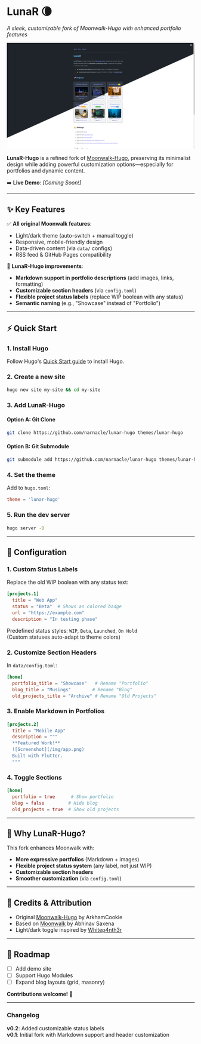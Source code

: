 # **LunaR** 🌘  

*A sleek, customizable fork of Moonwalk-Hugo with enhanced portfolio features*  

![LunaR-Hugo Preview](images/tn.png)  

**LunaR-Hugo** is a refined fork of [Moonwalk-Hugo](https://github.com/ArkhamCookie/moonwalk-hugo), preserving its minimalist design while adding powerful customization options—especially for portfolios and dynamic content.  

➡️ **Live Demo**: *[Coming Soon!]*  

---

## **✨ Key Features**  
✅ **All original Moonwalk features**:  
- Light/dark theme (auto-switch + manual toggle)  
- Responsive, mobile-friendly design  
- Data-driven content (via `data/` configs)  
- RSS feed & GitHub Pages compatibility  

🚀 **LunaR-Hugo improvements**:  
- **Markdown support in portfolio descriptions** (add images, links, formatting)  
- **Customizable section headers** (via `config.toml`)  
- **Flexible project status labels** (replace WIP boolean with any status)  
- **Semantic naming** (e.g., "Showcase" instead of "Portfolio")  

---

## **⚡ Quick Start**  

### **1. Install Hugo**  
Follow Hugo's [Quick Start guide](https://gohugo.io/getting-started/quick-start/) to install Hugo.  

### **2. Create a new site**  
```sh
hugo new site my-site && cd my-site
```

### **3. Add LunaR-Hugo**  
#### **Option A: Git Clone**  
```sh
git clone https://github.com/narnacle/lunar-hugo themes/lunar-hugo
```  
#### **Option B: Git Submodule**  
```sh
git submodule add https://github.com/narnacle/lunar-hugo themes/lunar-hugo
```  

### **4. Set the theme**  
Add to `hugo.toml`:  
```toml
theme = 'lunar-hugo'
```  

### **5. Run the dev server**  
```sh
hugo server -D
```  

---

## **🔧 Configuration**  

### **1. Custom Status Labels**  
Replace the old WIP boolean with any status text:  
```toml
[projects.1]
  title = "Web App"
  status = "Beta"  # Shows as colored badge
  url = "https://example.com"
  description = "In testing phase"
```

Predefined status styles: `WIP`, `Beta`, `Launched`, `On Hold`  
(Custom statuses auto-adapt to theme colors)

### **2. Customize Section Headers**  
In `data/config.toml`:  
```toml
[home]
  portfolio_title = "Showcase"   # Rename "Portfolio"
  blog_title = "Musings"        # Rename "Blog" 
  old_projects_title = "Archive" # Rename "Old Projects"
```  

### **3. Enable Markdown in Portfolios**  
```toml
[projects.2]
  title = "Mobile App"
  description = """
  **Featured Work!**  
  ![Screenshot](/img/app.png)  
  Built with Flutter.
  """
```

### **4. Toggle Sections**  
```toml
[home]
  portfolio = true      # Show portfolio
  blog = false         # Hide blog
  old_projects = true  # Show old projects
```  

---

## **🌌 Why LunaR-Hugo?**  
This fork enhances Moonwalk with:  
- **More expressive portfolios** (Markdown + images)  
- **Flexible project status system** (any label, not just WIP)  
- **Customizable section headers**  
- **Smoother customization** (via `config.toml`)  

---

## **📜 Credits & Attribution**  
- Original [Moonwalk-Hugo](https://github.com/ArkhamCookie/moonwalk-hugo) by ArkhamCookie  
- Based on [Moonwalk](https://github.com/abhinavs/moonwalk) by Abhinav Saxena  
- Light/dark toggle inspired by [Whitep4nth3r](https://whitep4nth3r.com/)  

---

## **🚧 Roadmap**  
- [ ] Add demo site  
- [ ] Support Hugo Modules  
- [ ] Expand blog layouts (grid, masonry)  

**Contributions welcome!** 🌟  

---

### Changelog  
**v0.2**: Added customizable status labels  
**v0.1**: Initial fork with Markdown support and header customization  
